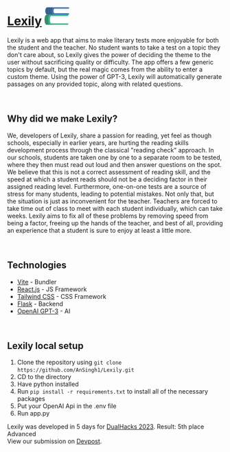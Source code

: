 # [Lexily](https://lexily.pythonanywhere.com/) ![](/client/public/logo-small.svg)

Lexily is a web app that aims to make literary tests more enjoyable for both the student and the teacher. No student wants to take a test on a topic they don't care about, so Lexily gives the power of deciding the theme to the user without sacrificing quality or difficulty. The app offers a few generic topics by default, but the real magic comes from the ability to enter a custom theme. Using the power of GPT-3, Lexily will automatically generate passages on any provided topic, along with related questions.

<br>

## Why did we make Lexily?

We, developers of Lexily, share a passion for reading, yet feel as though schools, especially in earlier years, are hurting the reading skills development process through the classical "reading check" approach. In our schools, students are taken one by one to a separate room to be tested, where they then must read out loud and then answer questions on the spot. We believe that this is not a correct assessment of reading skill, and the speed at which a student reads should not be a deciding factor in their assigned reading level. Furthermore, one-on-one tests are a source of stress for many students, leading to potential mistakes. Not only that, but the situation is just as inconvenient for the teacher. Teachers are forced to take time out of class to meet with each student individually, which can take weeks. Lexily aims to fix all of these problems by removing speed from being a factor, freeing up the hands of the teacher, and best of all, providing an experience that a student is sure to enjoy at least a little more.

<br>

## Technologies

- [Vite](https://vitejs.dev/) - Bundler
- [React.js](https://react.dev) - JS Framework
- [Tailwind CSS](https://tailwindcss.com) - CSS Framework
- [Flask](https://flask.palletsprojects.com/en/2.3.x/) - Backend
- [OpenAI GPT-3](https://openai.com/blog/openai-api) - AI

<br>

## Lexily local setup
1. Clone the repository using `git clone https://github.com/AnSingh1/Lexily.git`
2. CD to the directory
3. Have python installed
4. Run `pip install -r requirements.txt` to install all of the necessary packages
5. Put your OpenAI Api in the .env file
6. Run app.py

Lexily was developed in 5 days for [DualHacks 2023](https://www.codology.org/post/dualhacks-empowering-young-minds-to-transform-education).
Result: 5th place Advanced
<br>
View our submission on [Devpost](https://devpost.com/software/lexily).

